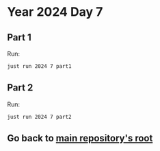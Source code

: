 # Year 2024 Day 7

## Part 1

Run:

```bash
just run 2024 7 part1
```

## Part 2

Run:

```bash
just run 2024 7 part2
```

## Go back to [main repository's root](/)
